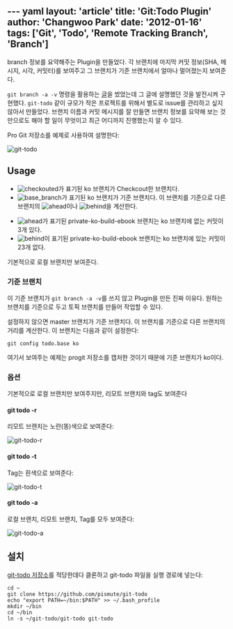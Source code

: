 --- yaml
layout: 'article'
title: 'Git:Todo Plugin'
author: 'Changwoo Park'
date: '2012-01-16'
tags: ['Git', 'Todo', 'Remote Tracking Branch', 'Branch']
---

branch 정보를 요약해주는 Plugin을 만들었다. 각 브랜치에 마지막 커밋 정보(SHA, 메시지, 시각, 커밋터)를 보여주고 그 브랜치가 기준 브랜치에서 얼마나 멀어졌는지 보여준다.

`git branch -a -v` 명령을 활용하는 [글][git-branch-a-v]을 썼었는데 그 글에 설명했던 것을 발전시켜 구현했다. `git-todo` 같이 규모가 작은 프로젝트를 위해서 별도로 issue를 관리하고 싶지 않아서 만들었다. 브랜치 이름과 커밋 메시지를 잘 만들면 브랜치 정보를 요약해 보는 것만으로도 해야 할 일이 무엇이고 최근 어디까지 진행했는지 알 수 있다.

Pro Git 저장소를 예제로 사용하여 설명한다:

![git-todo][]

## Usage

 * ![checkouted][]가 표기된 ko 브랜치가 Checkcout한 브랜치다.
 * ![base_branch][]가 표기된 ko 브랜치가 기준 브랜치다. 이 브랜치를 기준으로 다른 브랜치의 ![ahead][]이나 ![behind][]을 계산한다.
 + ![ahead][]가 표기된 private-ko-build-ebook 브랜치는 ko 브랜치에 없는 커밋이 3개 있다.
 + ![behind][]이 표기된 private-ko-build-ebook 브랜치는 ko 브랜치에 있는 커밋이 23개 없다.

기본적으로 로컬 브랜치만 보여준다.

### 기준 브랜치

이 기준 브랜치가 `git branch -a -v`를 쓰지 않고 Plugin을 만든 진짜 이유다. 원하는 브랜치를 기준으로 두고 토픽 브랜치를 만들어 작업할 수 있다.

설정하지 않으면 master 브랜치가 기준 브랜치다. 이 브랜치를 기준으로 다른 브랜치의 거리를 계산한다. 이 브랜치는 다음과 같이 설정한다:

	git config todo.base ko

여기서 보여주는 예제는 progit 저장소를 캡처한 것이기 때문에 기준 브랜치가 ko이다.

### 옵션

기본적으로 로컬 브랜치만 보여주지만, 리모트 브랜치와 tag도 보여준다

#### git todo -r

리모트 브랜치는 노란(똥)색으로 보여준다:

![git-todo-r][]

#### git todo -t

Tag는 흰색으로 보여준다:

![git-todo-t][]

#### git todo -a

로컬 브랜치, 리모트 브랜치, Tag를 모두 보여준다:

![git-todo-a][]

## 설치

[git-todo 저장소][git-todo.repo]를 적당한데다 클론하고 git-todo 파일을 실행 경로에 넣는다:

	cd ~
	git clone https://github.com/pismute/git-todo
	echo "export PATH=~/bin:$PATH" >> ~/.bash_profile
	mkdir ~/bin
	cd ~/bin
	ln -s ~/git-todo/git-todo git-todo

[git-branch-a-v]: /articles/2012/git-branch-a-v.html
[git-todo.repo]: https://github.com/pismute/git-todo

[git-todo]: /articles/2012/git-todo/git-todo.png
[git-todo-r]: /articles/2012/git-todo/git-todo-r.png
[git-todo-t]: /articles/2012/git-todo/git-todo-t.png
[git-todo-a]: /articles/2012/git-todo/git-todo-a.png

[checkouted]: /articles/2012/git-todo/checkouted.png
[base_branch]: /articles/2012/git-todo/base_branch.png
[ahead]: /articles/2012/git-todo/ahead.png
[behind]: /articles/2012/git-todo/behind.png
